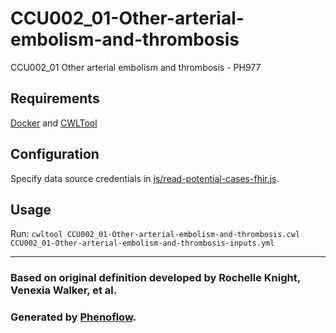 # CCU002_01-Other-arterial-embolism-and-thrombosis

CCU002_01 Other arterial embolism and thrombosis - PH977

## Requirements

[Docker](https://docs.docker.com/install/) and [CWLTool](https://github.com/common-workflow-language/cwltool#install)

## Configuration

Specify data source credentials in [js/read-potential-cases-fhir.js](js/read-potential-cases-fhir.js).

## Usage

Run: `cwltool CCU002_01-Other-arterial-embolism-and-thrombosis.cwl CCU002_01-Other-arterial-embolism-and-thrombosis-inputs.yml`

***

### Based on original definition developed by Rochelle Knight, Venexia Walker, et al.
### Generated by [Phenoflow](https://kclhi.org/phenoflow).
